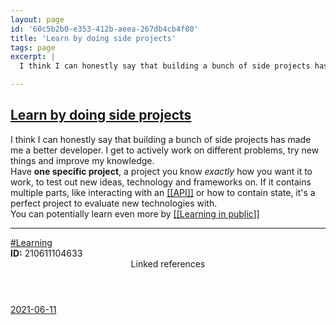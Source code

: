 ```yaml
---
layout: page
id: '60c5b2b0-e353-412b-aeea-267db4cb4f80'
title: 'Learn by doing side projects'
tags: page
excerpt: |
  I think I can honestly say that building a bunch of side projects has made me a better developer. I get to actively work on different problems, try new things and improve my knowledge.

---
```

  
<h2 class="text-3xl font-semibold mb-4"><a class="rounded-sm focus:outline-none focus:ring-2 focus:ring-offset-2 dark:focus:ring-offset-gray-900 dark:focus:ring-pink-400 focus:ring-pink-700" href="/pages/learn-by-doing-side-projects">Learn by doing side projects</a></h2>

<div class="space-y-3">
<div class="element-block ml-0"><div class="flex-1">I think I can honestly say that building a bunch of side projects has made me a better developer. I get to actively work on different problems, try new things and improve my knowledge.</div></div>

<div class="element-block ml-0"><div class="flex-1">Have <strong class="text-rose-600 dark:text-rose-400">one specific project</strong>, a project you know <em>exactly</em> how you want it to work, to test out new ideas, technology and frameworks on. If it contains multiple parts, like interacting with an <a class="text-teal-700 dark:text-teal-400 rounded-sm group focus:outline-none focus:ring-2 focus:ring-offset-2 dark:focus:ring-offset-gray-900 dark:focus:ring-pink-400 focus:ring-pink-700" href="/pages/api"><span class="text-gray-300 dark:text-gray-500 group-hover:text-teal-900">[[</span>API<span class="text-gray-300 dark:text-gray-500 group-hover:text-teal-900">]]</span></a> or how to contain state, it's a perfect project to evaluate new technologies with.</div></div>

<div class="element-block ml-0"><div class="flex-1">You can potentially learn even more by <a class="text-teal-700 dark:text-teal-400 rounded-sm group focus:outline-none focus:ring-2 focus:ring-offset-2 dark:focus:ring-offset-gray-900 dark:focus:ring-pink-400 focus:ring-pink-700" href="/pages/learning-in-public"><span class="text-gray-300 dark:text-gray-500 group-hover:text-teal-900">[[</span>Learning in public<span class="text-gray-300 dark:text-gray-500 group-hover:text-teal-900">]]</span></a></div></div>

<hr class="border-gray-700 !my-5" />

<div class="element-block ml-0"><div class="flex-1"><a class="dark:text-gray-400 text-gray-500" href="/pages/learning">#Learning</a></div></div>

<div class="element-block ml-0"><div class="flex-1"><strong class="text-rose-600 dark:text-rose-400">ID:</strong> 210611104633</div></div>
</div>


<section class="mt-8 space-y-2">
<header class="text-gray-500 dark:text-gray-400">Linked references</header>
<a class="block bg-gray-100 dark:bg-gray-800 p-4 rounded text-teal-700 dark:text-teal-400 focus:outline-none focus:ring-2 focus:ring-offset-2 dark:focus:ring-offset-gray-900 focus:ring-teal-700 dark:focus:ring-teal-400 hover:ring-2 hover:ring-offset-2 dark:hover:ring-offset-gray-900 dark:hover:ring-teal-400 hover:ring-teal-700" href="/journals/2021-06-11">2021-06-11</a>
  </section>
